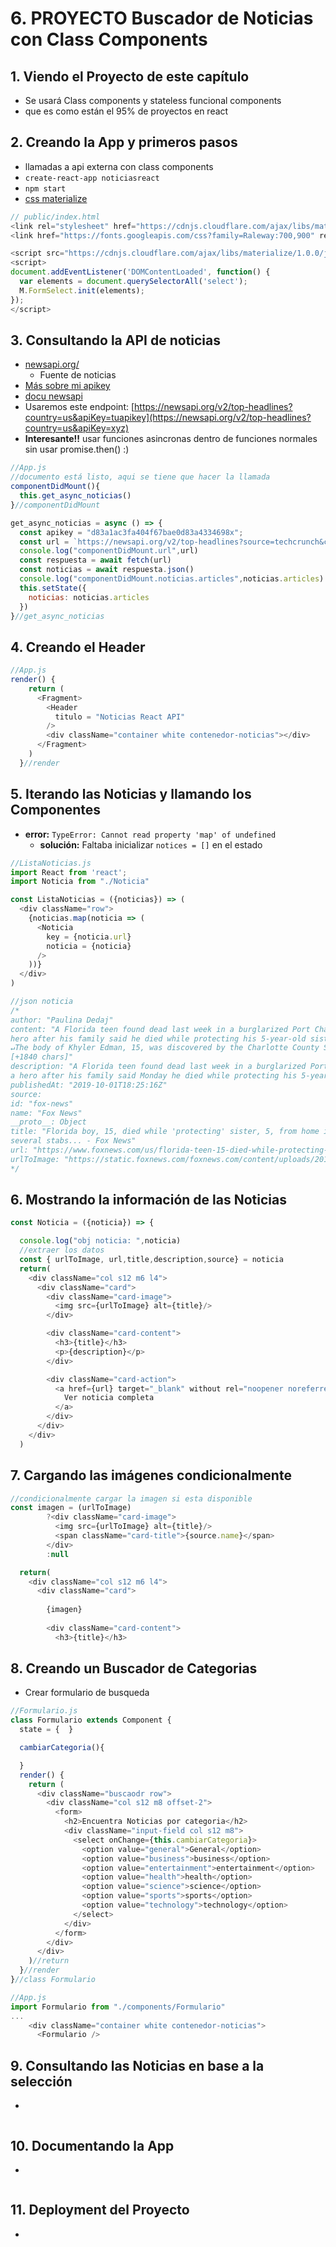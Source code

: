 # 6. PROYECTO Buscador de Noticias con Class Components

## 1. Viendo el Proyecto de este capítulo
- Se usará Class components y stateless funcional components
- que es como están el 95% de proyectos en react

## 2. Creando la App y primeros pasos
- llamadas a api externa con class components
- `create-react-app noticiasreact`
- `npm start` 
- [css materialize](https://gist.github.com/juanpablogdl/bb4846db5998f9e5cee2e1c80f25c30f)
```js
// public/index.html
<link rel="stylesheet" href="https://cdnjs.cloudflare.com/ajax/libs/materialize/1.0.0/css/materialize.min.css">
<link href="https://fonts.googleapis.com/css?family=Raleway:700,900" rel="stylesheet">

<script src="https://cdnjs.cloudflare.com/ajax/libs/materialize/1.0.0/js/materialize.min.js"></script>
<script>
document.addEventListener('DOMContentLoaded', function() {
  var elements = document.querySelectorAll('select');
  M.FormSelect.init(elements);
});
</script>
```
## 3. Consultando la API de noticias
- [newsapi.org/](https://newsapi.org/) 
  - Fuente de noticias
- [Más sobre mi apikey](https://trello.com/c/8oxzB53M/121-apikey)
- [docu newsapi](https://newsapi.org/docs/endpoints/top-headlines)
- Usaremos este endpoint: [https://newsapi.org/v2/top-headlines?country=us&apiKey=tuapikey](https://newsapi.org/v2/top-headlines?country=us&apiKey=xyz)
- **Interesante!!** usar funciones asincronas dentro de funciones normales sin usar promise.then() :)
```js
//App.js
//documento está listo, aqui se tiene que hacer la llamada
componentDidMount(){
  this.get_async_noticias()
}//componentDidMount

get_async_noticias = async () => {
  const apikey = "d83a1ac3fa404f67bae0d83a4334698x";
  const url = `https://newsapi.org/v2/top-headlines?source=techcrunch&country=us&apiKey=${apikey}`
  console.log("componentDidMount.url",url)
  const respuesta = await fetch(url)
  const noticias = await respuesta.json()
  console.log("componentDidMount.noticias.articles",noticias.articles)
  this.setState({
    noticias: noticias.articles
  })
}//get_async_noticias
```
## 4. Creando el Header
```js
//App.js
render() { 
    return ( 
      <Fragment>
        <Header 
          titulo = "Noticias React API"
        />
        <div className="container white contenedor-noticias"></div>
      </Fragment>
    )
  }//render
```
## 5. Iterando las Noticias y llamando los Componentes
- **error:** `TypeError: Cannot read property 'map' of undefined`
  - **solución:** Faltaba inicializar `notices = []` en el estado
```js
//ListaNoticias.js
import React from 'react';
import Noticia from "./Noticia"

const ListaNoticias = ({noticias}) => (
  <div className="row">
    {noticias.map(noticia => (
      <Noticia 
        key = {noticia.url}
        noticia = {noticia}
      />
    ))}
  </div>
)

//json noticia
/*
author: "Paulina Dedaj"
content: "A Florida teen found dead last week in a burglarized Port Charlotte home is being hailed a 
hero after his family said he died while protecting his 5-year-old sister.
↵The body of Khyler Edman, 15, was discovered by the Charlotte County Sheriff’s Office after … 
[+1840 chars]"
description: "A Florida teen found dead last week in a burglarized Port Charlotte home is being hailed 
a hero after his family said Monday he died while protecting his 5-year-old sister."
publishedAt: "2019-10-01T18:25:16Z"
source:
id: "fox-news"
name: "Fox News"
__proto__: Object
title: "Florida boy, 15, died while 'protecting' sister, 5, from home invasion, suspect arrested with 
several stabs... - Fox News"
url: "https://www.foxnews.com/us/florida-teen-15-died-while-protecting-sister-5-from-home-invasion-suspect-arrested-with-several-stabs-wounds"
urlToImage: "https://static.foxnews.com/foxnews.com/content/uploads/2019/10/Khyler-Edman-split.jpg"
*/
```
## 6. Mostrando la información de las Noticias
```js
const Noticia = ({noticia}) => {

  console.log("obj noticia: ",noticia)
  //extraer los datos
  const { urlToImage, url,title,description,source} = noticia
  return(  
    <div className="col s12 m6 l4">
      <div className="card">
        <div className="card-image">
          <img src={urlToImage} alt={title}/>
        </div>

        <div className="card-content">
          <h3>{title}</h3>
          <p>{description}</p>
        </div>

        <div className="card-action">
          <a href={url} target="_blank" without rel="noopener noreferrer" className="waves-effect waves-light btn">
            Ver noticia completa
          </a>
        </div>
      </div>
    </div>
  )
```
## 7. Cargando las imágenes condicionalmente
```js
//condicionalmente cargar la imagen si esta disponible
const imagen = (urlToImage)
        ?<div className="card-image">
          <img src={urlToImage} alt={title}/>
          <span className="card-title">{source.name}</span>
        </div>
        :null

  return(  
    <div className="col s12 m6 l4">
      <div className="card">
        
        {imagen}
        
        <div className="card-content">
          <h3>{title}</h3>        
```
## 8. Creando un Buscador de Categorias
- Crear formulario de busqueda
```js
//Formulario.js
class Formulario extends Component {
  state = {  }

  cambiarCategoria(){

  }
  render() { 
    return (  
      <div className="buscaodr row">
        <div className="col s12 m8 offset-2">
          <form>
            <h2>Encuentra Noticias por categoria</h2>
            <div className="input-field col s12 m8">
              <select onChange={this.cambiarCategoria}>
                <option value="general">General</option>
                <option value="business">business</option>
                <option value="entertainment">entertainment</option>
                <option value="health">health</option>
                <option value="science">science</option>
                <option value="sports">sports</option>
                <option value="technology">technology</option>
              </select>
            </div>
          </form>
        </div>
      </div>     
    )//return
  }//render
}//class Formulario

//App.js
import Formulario from "./components/Formulario"
...
    <div className="container white contenedor-noticias">
      <Formulario />
```
## 9. Consultando las Noticias en base a la selección
- 
```js
```
## 10. Documentando la App
- 
```js
```
## 11. Deployment del Proyecto
- 
```js
```